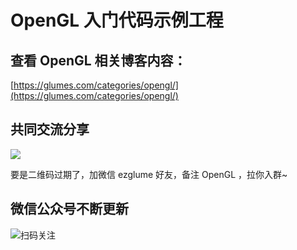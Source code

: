 
# OpenGL 入门代码示例工程 

## 查看 OpenGL 相关博客内容：

[https://glumes.com/categories/opengl/](https://glumes.com/categories/opengl/)


## 共同交流分享

![](https://res.cloudinary.com/glumes-com/image/upload/c_scale,h_600/v1531236519/code/WechatIMG326.jpg)

要是二维码过期了，加微信 ezglume 好友，备注 OpenGL ，拉你入群~

## 微信公众号不断更新


![扫码关注](https://user-gold-cdn.xitu.io/2018/6/2/163be9be334f4d35?w=780&h=568&f=gif&s=638874)